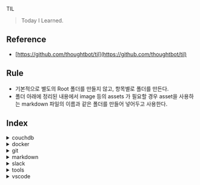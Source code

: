 TIL

> Today I Learned.

## Reference

- [https://github.com/thoughtbot/til](https://github.com/thoughtbot/til)

## Rule

- 기본적으로 별도의 Root 폴더를 만들지 않고, 항목별로 폴더를 만든다.
- 폴더 아래에 정리된 내용에서 image 등의 assets 가 필요할 경우 asset을 사용하는 markdown 파일의 이름과 같은 폴더를 만들어 넣어두고 사용한다.

## Index

<details>
    <summary>couchdb</summary>

- [how to use selector?](./couchDB/how-to-use-selector.md)

</details>

<details>
    <summary>docker</summary>

- [how to filter containers by container name?](./docker/how-to-filter-by-container-name.md)

</details>

<details>
    <summary>git</summary>

- [how to save git credential?](./git/how-to-save-credential.md)

</details>

<details>
    <summary>markdown</summary>

- [how to make collapsible list?](./markdown/how-to-make-collapsible-list.md)

</details>

<details>
    <summary>slack</summary>

- [how to install slack app?](./slack/how-to-install-app.md)

</details>

<details>
    <summary>tools</summary>

- [peek](./tools/peek.md)
- [scrimba](./tools/scrimba.md)

</details>

<details>
    <summary>vscode</summary>

- [how to make vscode extention?](./vscode/how-to-make-extention.md)

</details>
